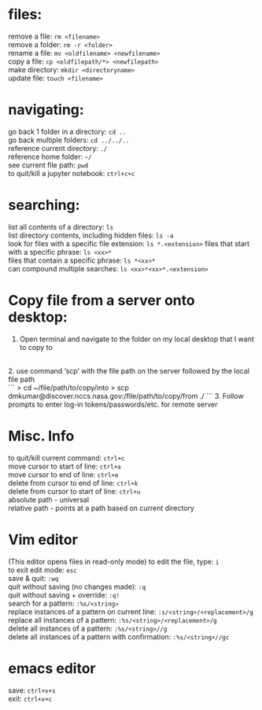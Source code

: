 # files:
remove a file: 		`rm <filename>`
<br>
remove a folder: 	`rm -r <folder>`
<br>
rename a file: 		`mv <oldfilename> <newfilename>`
<br>
copy a file: 		`cp <oldfilepath/*> <newfilepath>`
<br>
make directory: 	`mkdir <directoryname>`
<br>
update file: 		`touch <filename>`


# navigating:
go back 1 folder in a directory: 	`cd ..`
<br>
go back multiple folders: 		`cd ../../..`
<br>
reference current directory: 		`./`
<br>
reference home folder: 			`~/`
<br>
see current file path: 			`pwd`
<br>
to quit/kill a jupyter notebook: 	`ctrl+c+c`


# searching:
list all contents of a directory: 			`ls`
<br> 
list directory contents, including hidden files: 	`ls -a`
<br>
look for files with a specific file extension: 		`ls *.<extension>`
files that start with a specific phrase: 		`ls <xx>*`
<br>
files that contain a specific phrase: 			`ls *<xx>*`
<br>
can compound multiple searches:				`ls <xx>*<xx>*.<extension>`


# Copy file from a server onto desktop:
1. Open terminal and navigate to the folder on my local desktop that I want to copy to
<br>
2. use command ‘scp’ with the file path on the server followed by the local file path
<br>
``` 
		> cd ~/file/path/to/copy/into
		> scp dmkumar@discover.nccs.nasa.gov:/file/path/to/copy/from ./
```
3. Follow prompts to enter log-in tokens/passwords/etc. for remote server


# Misc. Info
to quit/kill current command: 		`ctrl+c`
<br>
move cursor to start of line: 		`ctrl+a`
<br>
move cursor to end of line: 		`ctrl+e`
<br>
delete from cursor to end of line: 	`ctrl+k`
<br>
delete from cursor to start of line: 	`ctrl+u`
<br>
absolute path - universal
<br>
relative path - points at a path based on current directory


# Vim editor
(This editor opens files in read-only mode) 
to edit the file, type: 				`i`
<br>
to exit edit mode: 					`esc`
<br>
save & quit: 						`:wq`
<br>
quit without saving (no changes made): 					`:q`
<br>
quit without saving + override: 			`:q!`
<br>
search for a pattern: 					`:%s/<string>`
<br>
replace instances of a pattern on current line: 	`:s/<string>/<replacement>/g`
<br>
replace all instances of a pattern: 			`:%s/<string>/<replacement>/g`
<br>
delete all instances of a pattern: 			`:%s/<string>//g`
<br>
delete all instances of a pattern with confirmation: 	`:%s/<string>//gc`
<br>

# emacs editor
save: `ctrl+x+s`
<br>
exit: `ctrl+x+c`









